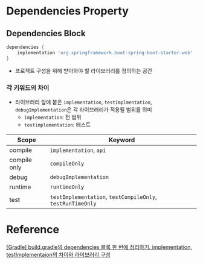 # Dependencies Property

## Dependencies Block
```groovy
dependencies {
    implementation 'org.springframework.boot:spring-boot-starter-web'
}
```
- 프로젝트 구성을 위해 받아와야 할 라이브러리를 정의하는 공간

### 각 키워드의 차이

- 라이브러리 앞에 붙은 `implementation`, `testImplmentation`, `debugImplementation`은 각 라이브러리가 적용될 범위를 의미
  - `implementation`: 전 범위
  - `testimplementation`: 테스트

| Scope | Keyword |
| --- | --- |
| compile | `implementation`, `api` |
| compile only | `compileOnly` |
| debug | `debugImplementation` |
| runtime | `runtimeOnly` |
| test | `testImplementation`, `testCompileOnly`, `testRunTimeOnly` |

# Reference

[[Gradle] build.gradle의 dependencies 블록 한 번에 정리하기. implementation, testImplementaion의 차이와 라이브러리 구성](https://kotlinworld.com/316)
